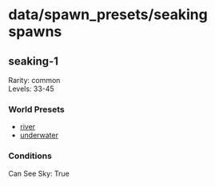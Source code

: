 # data/spawn_presets/seaking spawns  
  
## seaking-1  
Rarity: common  
Levels: 33-45  
  
### World Presets  
* [river](/data/world_presets/river.md)  
* [underwater](/data/world_presets/underwater.md)  
  
### Conditions  
Can See Sky: True  
